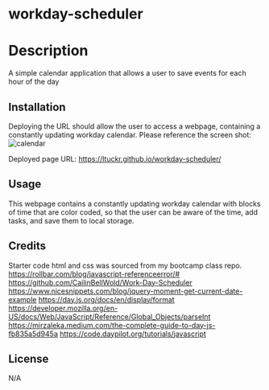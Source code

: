 # workday-scheduler

# Description
A simple calendar application that allows a user to save events for each hour of the day 


## Installation

Deploying the URL should allow the user to access a webpage, containing a constantly updating workday calendar.
Please reference the screen shot: ![calendar](https://github.com/ltuckr/workday-scheduler/assets/128933116/165dcddd-a885-4ccf-a6fe-8f05d9eb70ca)


Deployed page URL: https://ltuckr.github.io/workday-scheduler/



## Usage

This webpage contains a constantly updating workday calendar with blocks of time that are color coded, so that the user can be aware of the time, add tasks, and save them to local storage. 



## Credits
Starter code html and css was sourced from my bootcamp class repo. 
https://rollbar.com/blog/javascript-referenceerror/#
https://github.com/CailinBellWold/Work-Day-Scheduler
https://www.nicesnippets.com/blog/jquery-moment-get-current-date-example
https://day.js.org/docs/en/display/format
https://developer.mozilla.org/en-US/docs/Web/JavaScript/Reference/Global_Objects/parseInt
https://mirzaleka.medium.com/the-complete-guide-to-day-js-fb835a5d945a
https://code.daypilot.org/tutorials/javascript






## License

N/A


















